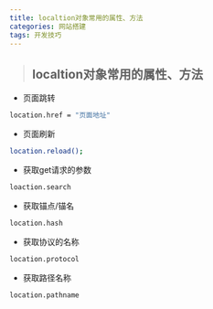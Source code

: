 ```yaml
---
title: localtion对象常用的属性、方法
categories: 网站搭建
tags: 开发技巧
---
```


>## localtion对象常用的属性、方法

+ 页面跳转

```bash
location.href = "页面地址"
```
+ 页面刷新

```bash
location.reload();
```
+ 获取get请求的参数

```bash
loaction.search
```
+ 获取锚点/锚名

```bash
location.hash
```

+ 获取协议的名称

```bash
location.protocol
```

+ 获取路径名称

```bash
location.pathname
```
